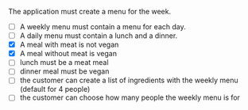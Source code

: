 The application must create a menu for the week.

- [ ] A weekly menu must contain a menu for each day.
- [ ] A daily menu must contain a lunch and a dinner.
- [x] A meal with meat is not vegan
- [x] A meal without meat is vegan
- [ ] lunch must be a meat meal
- [ ] dinner meal must be vegan
- [ ] the customer can create a list of ingredients with the weekly menu (default for 4 people)
- [ ] the customer can choose how many people the weekly menu is for